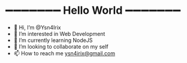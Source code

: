# ➖➖➖➖➖➖➖ Hello World ➖➖➖➖➖➖➖

- 👋 Hi, I’m @Ysn4Irix
- 👀 I’m interested in Web Development
- 🌱 I’m currently learning NodeJS
- 💞️ I’m looking to collaborate on my self
- 📫 How to reach me ysn4irix@gmail.com

<!---
Ysn4Irix/Ysn4Irix is a ✨ special ✨ repository because its `README.md` (this file) appears on your GitHub profile.
You can click the Preview link to take a look at your changes.
--->
